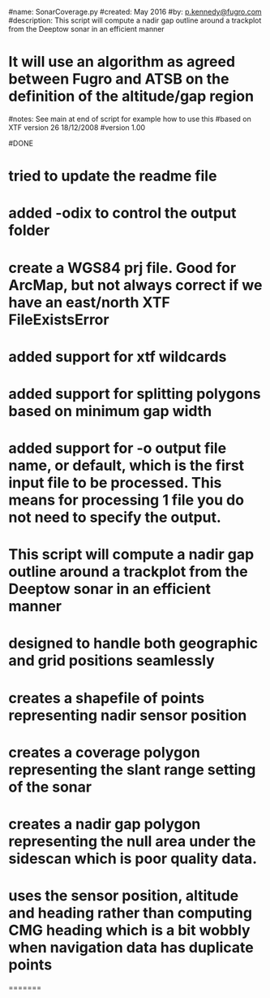 #name:          SonarCoverage.py
#created:       May 2016
#by:            p.kennedy@fugro.com
#description:   This script will compute a nadir gap outline around a trackplot from the Deeptow sonar in an efficient manner
# It will use an algorithm as agreed between Fugro and ATSB on the definition of the altitude/gap region
#notes:         See main at end of script for example how to use this
#based on XTF version 26 18/12/2008
#version 1.00

#DONE
# tried to update the readme file
# added -odix to control the output folder
# create a WGS84 prj file.  Good for ArcMap, but not always correct if we have an east/north XTF FileExistsError
# added support for xtf wildcards
# added support for splitting polygons based on minimum gap width
# added support for -o output file name, or default, which is the first input file to be processed.  This means for processing 1 file you do not need to specify the output.
# This script will compute a nadir gap outline around a trackplot from the Deeptow sonar in an efficient manner
# designed to handle both geographic and grid positions seamlessly
# creates a shapefile of points representing nadir sensor position
# creates a coverage polygon representing the slant range setting of the sonar
# creates a nadir gap polygon representing the null area under the sidescan which is poor quality data.
# uses the sensor position, altitude and heading rather than computing CMG heading which is a bit wobbly when navigation data has duplicate points
=======
